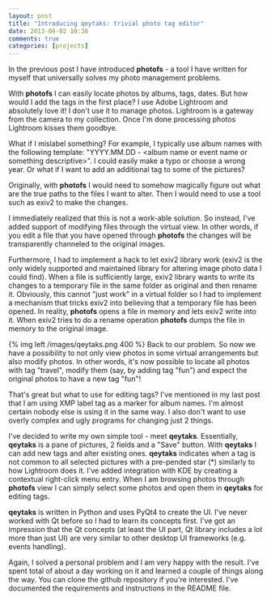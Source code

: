 ```yaml
---
layout: post
title: "Introducing qeytaks: trivial photo tag editor"
date: 2013-06-02 10:38
comments: true
categories: [projects]
---
```


In the previous post I have introduced **photofs** - a tool I have written for myself that universally solves my photo management problems.

With **photofs** I can easily locate photos by albums, tags, dates. But how would I add the tags in the first place? I use Adobe Lightroom and absolutely love it! I don't use it to manage photos. Lightroom is a gateway from the camera to my collection. Once I'm done processing photos Lightroom kisses them goodbye.

<!-- more -->

What if I mislabel something? For example, I typically use album names with the following template: "YYYY.MM.DD - &lt;album name or event name or something descriptive&gt;". I could easily make a typo or choose a wrong year. Or what if I want to add an additional tag to some of the pictures?

Originally, with **photofs** I would need to somehow magically figure out what are the true paths to the files I want to alter. Then I would need to use a tool such as exiv2 to make the changes.

I immediately realized that this is not a work-able solution. So instead, I've added support of modifying files through the virtual view. In other words, if you edit a file that you have opened through **photofs** the changes will be transparently channeled to the original images.

Furthermore, I had to implement a hack to let exiv2 library work (exiv2 is the only widely supported and maintained library for altering image photo data I could find). When a file is sufficiently large, exiv2 library wants to write its changes to a temporary file in the same folder as original and then rename it. Obviously, this cannot "just work" in a virtual folder so I had to implement a mechanism that tricks exiv2 into believing that a temporary file has been opened. In reality, **photofs** opens a file in memory and lets exiv2 write into it. When exiv2 tries to do a rename operation **photofs** dumps the file in memory to the original image.

{% img left /images/qeytaks.png 400 %} Back to our problem. So now we have a possibility to not only view photos in some virtual arrangements but also modify photos. In other words, it's now possible to locate all photos with tag "travel", modify them (say, by adding tag "fun") and expect the original photos to have a new tag "fun"!

That's great but what to use for editing tags? I've mentioned in my last post that I am using XMP label tag as a marker for album names. I'm almost certain nobody else is using it in the same way. I also don't want to use overly complex and ugly programs for changing just 2 things.

I've decided to write my own simple tool - meet **qeytaks**. Essentially, **qeytaks** is a pane of pictures, 2 fields and a "Save" button. With **qeytaks** I can add new tags and alter existing ones. **qeytaks** indicates when a tag is not common to all selected pictures with a pre-pended star (*) similarly to how Lightroom does it. I've added integration with KDE by creating a contextual right-click menu entry. When I am browsing photos through **photofs** view I can simply select some photos and open them in **qeytaks** for editing tags.

**qeytaks** is written in Python and uses PyQt4 to create the UI. I've never worked with Qt before so I had to learn its concepts first. I've got an impression that the Qt concepts (at least the UI part, Qt library includes a lot more than just UI) are very similar to other desktop UI frameworks (e.g. events handling).

Again, I solved a personal problem and I am very happy with the result. I've spent total of about a day working on it and learned a couple of things along the way. You can clone the github repository if you're interested. I've documented the requirements and instructions in the README file.
